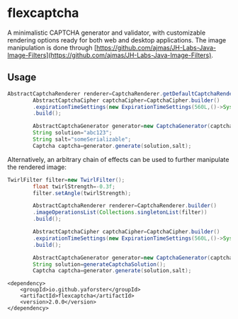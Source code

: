 # flexcaptcha

A minimalistic CAPTCHA generator and validator, with customizable rendering options ready for both
web and desktop
applications. The image manipulation is done
through [https://github.com/ajmas/JH-Labs-Java-Image-Filters](https://github.com/ajmas/JH-Labs-Java-Image-Filters).

## Usage

```java
AbstractCaptchaRenderer renderer=CaptchaRenderer.getDefaultCaptchaRenderer();
        AbstractCaptchaCipher captchaCipher=CaptchaCipher.builder()
        .expirationTimeSettings(new ExpirationTimeSettings(560L,()->System.currentTimeMillis()))
        .build();

        AbstractCaptchaGenerator generator=new CaptchaGenerator(captchaCipher,renderer);
        String solution="abc123";
        String salt="someSerializable";
        Captcha captcha=generator.generate(solution,salt);
```

Alternatively, an arbitrary chain of effects can be used to further manipulate the rendered image:

```java
TwirlFilter filter=new TwirlFilter();
        float twirlStrength=-0.3f;
        filter.setAngle(twirlStrength);

        AbstractCaptchaRenderer renderer=CaptchaRenderer.builder()
        .imageOperationsList(Collections.singletonList(filter))
        .build();

        AbstractCaptchaCipher captchaCipher=CaptchaCipher.builder()
        .expirationTimeSettings(new ExpirationTimeSettings(560L,()->System.currentTimeMillis()))
        .build();

        AbstractCaptchaGenerator generator=new CaptchaGenerator(captchaCipher,renderer);
        String solution=generateCaptchaSolution();
        Captcha captcha=generator.generate(solution,salt);
```

```
<dependency>
    <groupId>io.github.yaforster</groupId>
    <artifactId>flexcaptcha</artifactId>
    <version>2.0.0</version>
</dependency>
```
